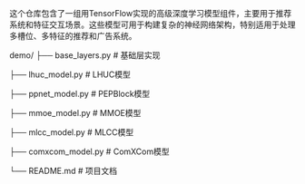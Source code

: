这个仓库包含了一组用TensorFlow实现的高级深度学习模型组件，主要用于推荐系统和特征交互场景。这些模型可用于构建复杂的神经网络架构，特别适用于处理多槽位、多特征的推荐和广告系统。

demo/
├── base_layers.py     # 基础层实现

├── lhuc_model.py      # LHUC模型

├── ppnet_model.py     # PEPBlock模型

├── mmoe_model.py      # MMOE模型

├── mlcc_model.py      # MLCC模型

├── comxcom_model.py   # ComXCom模型

└── README.md          # 项目文档